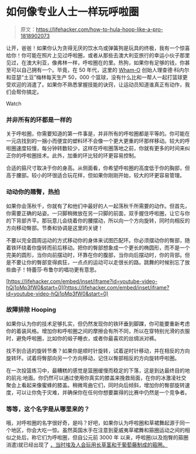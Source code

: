 # 如何像专业人士一样玩呼啦圈

> 原文：<https://lifehacker.com/how-to-hula-hoop-like-a-pro-1818902073>

让开，爸爸！如果你认为贪得无厌的饮水鸟或弹簧狗是玩具的终极，我有一个惊喜给你！你可能在照片上见过呼啦圈，或者从那些去澳大利亚旅行的幸运小伙子那里见过，在澳大利亚，像弗林一样，呼啦圈在的里。热狗，如果你有足够的钱，你甚至可以自己拥有一个。毕竟，在 50 年代，这里的 [Wham-O](https://en.wikipedia.org/wiki/Wham-O) 创始人理查德·科内尔和亚瑟“土豆”梅林每天生产 50，000 个篮球，没有什么比和一帮人一起打篮球更受欢迎的消遣了。如果你不熟悉掌握技能的诀窍，让运动员知道谁真正有动作，我们会帮你搞定。

Watch

### **并非所有的环都是一样的**

关于呼啦圈，你需要知道的第一件事是，并非所有的呼啦圈都是平等的。你可能在一元店找到的一捆小而便宜的塑料环不会像一个更大更重的环那样移动。较大的呼啦圈速度较慢，每分钟转数较少，这样在呼啦圈落地之前，你就有更多的时间来纠正你的呼啦圈技术。此外，加重的环比轻的环更容易控制。

合适的箍尺寸取决于你的身高。从侧面看，你希望呼啦圈的高度低于你的胸部，但高于腰部。较小的环很适合玩花样，但如果你刚刚开始，较大的环更容易管理。

### **动动你的翘臀，热拍**

如果你会荡秋千，你就有了和他们中最好的人一起荡秋千所需要的动作。但首先，你需要正确的站姿。一只脚稍微放在另一只脚的前面，双手握住呼啦圈，让它与你的下背部齐平。那玩意儿会绕着你的腰摆动，所以向一个方向旋转，同时向相反的方向移动臀部。节奏和协调是这里的关键！

不要以完全圆周运动的方式移动你的身体来试图匹配环。你必须摆动你的臀部，随着铁环绕着你旋转而前后移动。把你的臀部想象成一个更长的椭圆形，而不是一个完美的圆形，当你向前摆动时，环靠在你的腹部，当你向后摆动时，你的背部。但是不要让你的臀部变得疯狂，一点点的运动可以走很长的路。跳舞的时候别忘了放些曲子！特蕾莎·布鲁尔的唱功更有意思。

 [https://lifehacker.com/embed/inset/iframe?id=youtube-video-hQj1oMp3fW0&start=0](https://lifehacker.com/embed/inset/iframe?id=youtube-video-hQj1oMp3fW0&start=0) 

### **故障排除 Hooping**

如果你认为你的技术足够扎实，但仍然发现你的铁环垂到脚踝，你可能要重新考虑你的着装风格。增加你和呼啦圈之间的摩擦会有所不同，所以在穿特别光滑的衣服时，避免呼啦圈，比如你的缎子睡衣，或者你最喜欢的丝绸派对裤。

找不到合适的旋转节奏？如果你是顺时针旋转，试着逆时针移动，并在相反的方向旋转环。试着将臀部向另一个方向移动，记住以臀部相反的方向旋转呼啦圈。

在一次投篮练习中，最糟糕的感觉是篮圈缓慢而稳定的下落，这是到达最终目的地的前兆:地面。你仍然可以通过使用你真实的膝盖来挽救局面，在你的冰激凌社交聚会上看起来像蜜蜂的膝盖。稍微弯曲它们，同时向后倾斜，增加你的臀部旋转速度，可以让你免于灾难，并确保你在任何你想要赢得的比赛中仍然是一个竞争者。

### 等等，这个名字是从哪里来的？

哦，对呼啦圈的名字很好奇，是吗？好吧，如果你认为呼啦圈和草裙舞起源于同一个地区，你会大吃一惊。虽然英国水手在注意到夏威夷草裙舞和箍圈运动之间的相似之处后，称它们为呼啦圈，但自公元前 3000 年 以来，呼啦圈(以及抱臀的箍圈消遣)就已经出现了 [，当时埃及人会玩用长草茎和干葡萄藤制成的箍圈。](https://www.wired.com/2010/11/uncovering-the-history-of-the-hula-hoop/)